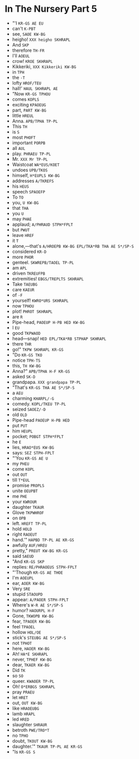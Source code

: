 # In The Nursery Part 5

* "'I `KR-GS AE EU`
* can't `K-PBT`
* see, `SAOE KW-BG`
* heigho! `XXX heigho SKHRAPL`
* And `SKP`
* therefore `TH-FR`
* I'll `AOEUL`
* crow! `KROE SKHRAPL`
* Kikkeriki, `XXX Kikkeriki KW-BG`
* in `TPH`
* the `-T`
* lofty `HROF/TEU`
* hall!' `HAUL SKHRAPL AE`
* "Now `KR-GS TPHOU`
* comes `KOPLS`
* exciting `KPAOEUG`
* part, `PART KW-BG`
* little `HREUL`
* Anna. `APB/TPHA TP-PL`
* This `TH`
* is `S`
* most `PHOFT`
* important `PORPB`
* all `AUL`
* play. `PHRAEU TP-PL`
* Mr. `XXX Mr TP-PL`
* Waistcoat `WA*EUS/KOET`
* undoes `UPB/TKOS`
* himself, `H*EUPLS KW-BG`
* addresses `A/TKREFS`
* his `HEUS`
* speech `SPAOEFP`
* To `TO`
* you, `U KW-BG`
* that `THA`
* you `U`
* may `PHAE`
* applaud; `A/PHRAUD STPH*FPLT`
* but `PWUT`
* leave `HREF`
* it `T`
* alone,—that's `A/HROEPB KW-BG EPL/TKA*RB THA AE S*/SP-S`
* considered `KR-D`
* more `PHOR`
* genteel. `SKWREPB/TAOEL TP-PL`
* am `APL`
* driven `TKREUFPB`
* extremities! `EBGS/TREPLTS SKHRAPL`
* Take `TAEUBG`
* care `KAEUR`
* of `-F`
* yourself! `KWRO*URS SKHRAPL`
* now `TPHOU`
* plot! `PHROT SKHRAPL`
* are `R`
* Pipe-head, `PAOEUP H-PB HED KW-BG`
* I `EU`
* good `TKPWAOD`
* head—snap! `HED EPL/TKA*RB STPHAP SKHRAPL`
* there `THR`
* go!" `TKPW SKHRAPL KR-GS`
* "Do `KR-GS TKO`
* notice `TPH-TS`
* this, `TH KW-BG`
* Anna?" `APB/TPHA H-F KR-GS`
* asked `SK-D`
* grandpapa. `XXX grandpapa TP-PL`
* "That's `KR-GS THA AE S*/SP-S`
* a `AEU`
* charming `KHARPL/-G`
* comedy. `KOPL/TKEU TP-PL`
* seized `SAOEZ/-D`
* old `OLD`
* Pipe-head `PAOEUP H-PB HED`
* put `PUT`
* him `HEUPL`
* pocket; `POBGT STPH*FPLT`
* he `E`
* lies, `HRAO*EUS KW-BG`
* says: `SEZ STPH-FPLT`
* "'You `KR-GS AE U`
* my `PHEU`
* come `KOPL`
* out `OUT`
* till `T*EUL`
* promise `PROPLS`
* unite `OEUPBT`
* me `PHE`
* your `KWROUR`
* daughter `TKAUR`
* Glove `TKPWHROF`
* on `OPB`
* left. `HREFT TP-PL`
* hold `HOLD`
* right `RAOEUT`
* hand.'" `HAPBD TP-PL AE KR-GS`
* awfully `AUF/HREU`
* pretty," `PREUT KW-BG KR-GS`
* said `SAEUD`
* "And `KR-GS SKP`
* replies: `RE/PHRAOEUS STPH-FPLT`
* "'Though `KR-GS AE THOE`
* I'm `AOEUPL`
* ear, `AOER KW-BG`
* Very `SRE`
* stupid `STAOUPD`
* appear: `A/PAOER STPH-FPLT`
* Where's `W-R AE S*/SP-S`
* humor? `HAOURPL H-F`
* Gone, `TKWOPB KW-BG`
* fear, `TPAOER KW-BG`
* feel `TPAOEL`
* hollow `HOL/OE`
* stick's `STEUBG AE S*/SP-S`
* not `TPHOT`
* here, `HAOER KW-BG`
* Ah! `HA*E SKHRAPL`
* never, `TPHEF KW-BG`
* dear, `TKAER KW-BG`
* Did `TK`
* so `SO`
* queer. `KWAOER TP-PL`
* Oh! `O*ERBGS SKHRAPL`
* pray `PRAEU`
* let `HRET`
* out, `OUT KW-BG`
* like `HRAOEUBG`
* lamb `HRAPL`
* led `HRED`
* slaughter `SHRAUR`
* betroth `PWE/TRO*T`
* no `TPHO`
* doubt, `TKOUT KW-BG`
* daughter.'" `TKAUR TP-PL AE KR-GS`
* "Is `KR-GS S`
